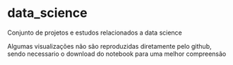 # data_science
Conjunto de projetos e estudos relacionados a data science

Algumas visualizações não são reproduzidas diretamente pelo github, sendo necessario o download do notebook para uma melhor compreensão
